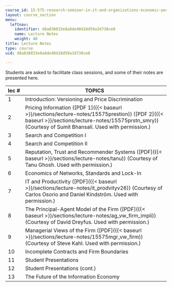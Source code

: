 ```yaml
---
course_id: 15-575-research-seminar-in-it-and-organizations-economic-perspectives-spring-2004
layout: course_section
menu:
  leftnav:
    identifier: d8a838033e8a8de40d18d59a3d730ce8
    name: Lecture Notes
    weight: 40
title: Lecture Notes
type: course
uid: d8a838033e8a8de40d18d59a3d730ce8

---
```


Students are asked to facilitate class sessions, and some of their notes are presented here.

| lec # | TOPICS |
| --- | --- |
| 1 | Introduction: Versioning and Price Discrimination |
| 2 | Pricing Information ([PDF 1]({{< baseurl >}}/sections/lecture-notes/15575prestion)) ([PDF 2]({{< baseurl >}}/sections/lecture-notes/15575prstn_smry)) (Courtesy of Sumit Bhansali. Used with permission.) |
| 3 | Search and Competition I |
| 4 | Search and Competition II |
| 5 | Reputation, Trust and Recommender Systems ([PDF]({{< baseurl >}}/sections/lecture-notes/tanu)) (Courtesy of Tanu Ghosh. Used with permission.) |
| 6 | Economics of Networks, Standards and Lock-In |
| 7 | IT and Productivity ([PDF]({{< baseurl >}}/sections/lecture-notes/it_prodvityv26)) (Courtesy of Carlos Osorio and Daniel Kindström. Used with permission.) |
| 8 | The Principal-Agent Model of the Firm ([PDF]({{< baseurl >}}/sections/lecture-notes/ag_vw_firm_impli)) (Courtesy of David Dreyfus. Used with permission.) |
| 9 | Managerial Views of the Firm ([PDF]({{< baseurl >}}/sections/lecture-notes/15575mgr_vw_firm)) (Courtesy of Steve Kahl. Used with permission.) |
| 10 | Incomplete Contracts and Firm Boundaries |
| 11 | Student Presentations |
| 12 | Student Presentations (cont.) |
| 13 | The Future of the Information Economy
